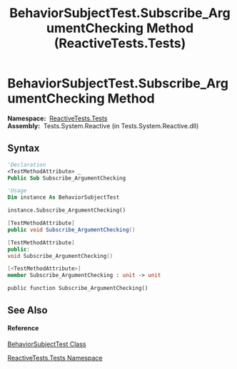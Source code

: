 ﻿---
title: BehaviorSubjectTest.Subscribe_ArgumentChecking Method  (ReactiveTests.Tests)
TOCTitle: Subscribe_ArgumentChecking Method
ms:assetid: M:ReactiveTests.Tests.BehaviorSubjectTest.Subscribe_ArgumentChecking
ms:mtpsurl: https://msdn.microsoft.com/en-us/library/reactivetests.tests.behaviorsubjecttest.subscribe_argumentchecking(v=VS.103)
ms:contentKeyID: 36620891
ms.date: 06/28/2011
mtps_version: v=VS.103
f1_keywords:
- ReactiveTests.Tests.BehaviorSubjectTest.Subscribe_ArgumentChecking
dev_langs:
- CSharp
- JScript
- VB
- FSharp
- c++
---

# BehaviorSubjectTest.Subscribe\_ArgumentChecking Method

**Namespace:**  [ReactiveTests.Tests](hh289046\(v=vs.103\).md)  
**Assembly:**  Tests.System.Reactive (in Tests.System.Reactive.dll)

## Syntax

``` vb
'Declaration
<TestMethodAttribute> _
Public Sub Subscribe_ArgumentChecking
```

``` vb
'Usage
Dim instance As BehaviorSubjectTest

instance.Subscribe_ArgumentChecking()
```

``` csharp
[TestMethodAttribute]
public void Subscribe_ArgumentChecking()
```

``` c++
[TestMethodAttribute]
public:
void Subscribe_ArgumentChecking()
```

``` fsharp
[<TestMethodAttribute>]
member Subscribe_ArgumentChecking : unit -> unit 
```

``` jscript
public function Subscribe_ArgumentChecking()
```

## See Also

#### Reference

[BehaviorSubjectTest Class](hh314917\(v=vs.103\).md)

[ReactiveTests.Tests Namespace](hh289046\(v=vs.103\).md)

